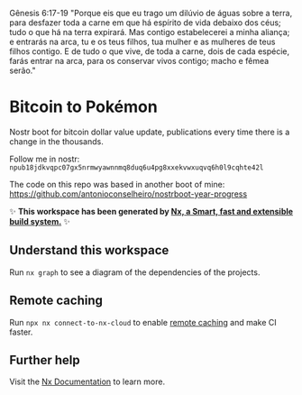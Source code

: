 Gênesis 6:17-19
"Porque eis que eu trago um dilúvio de águas sobre a terra, para desfazer toda a carne em que há espírito de vida debaixo dos céus; tudo o que há na terra expirará.
Mas contigo estabelecerei a minha aliança; e entrarás na arca, tu e os teus filhos, tua mulher e as mulheres de teus filhos contigo.
E de tudo o que vive, de toda a carne, dois de cada espécie, farás entrar na arca, para os conservar vivos contigo; macho e fêmea serão."

# Bitcoin to Pokémon
Nostr boot for bitcoin dollar value update, publications every time there is a change in the thousands.

Follow me in nostr: `npub18jdkvqpc07gx5nrmwyawnnmq8duq6u4pg8xxekvwxuqvq6h0l9cqhte42l`

The code on this repo was based in another boot of mine: https://github.com/antonioconselheiro/nostrboot-year-progress

✨ **This workspace has been generated by [Nx, a Smart, fast and extensible build system.](https://nx.dev)** ✨

## Understand this workspace

Run `nx graph` to see a diagram of the dependencies of the projects.

## Remote caching

Run `npx nx connect-to-nx-cloud` to enable [remote caching](https://nx.app) and make CI faster.

## Further help

Visit the [Nx Documentation](https://nx.dev) to learn more.
